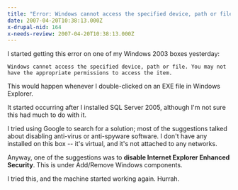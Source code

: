 ```yaml
---
title: "Error: Windows cannot access the specified device, path or file."
date: 2007-04-20T10:38:13.000Z
x-drupal-nid: 164
x-needs-review: 2007-04-20T10:38:13.000Z
---
```

I started getting this error on one of my Windows 2003 boxes yesterday:

`Windows cannot access the specified device, path or file. You may not have the appropriate permissions to access the item.`

This would happen whenever I double-clicked on an EXE file in Windows Explorer.

It started occurring after I installed SQL Server 2005, although I'm not sure this had much to do with it.

I tried using Google to search for a solution; most of the suggestions talked about disabling anti-virus or anti-spyware software. I don't have any installed on this box -- it's virtual, and it's not attached to any networks.

Anyway, one of the suggestions was to **disable Internet Explorer Enhanced Security**. This is under Add/Remove Windows components.

I tried this, and the machine started working again. Hurrah.
